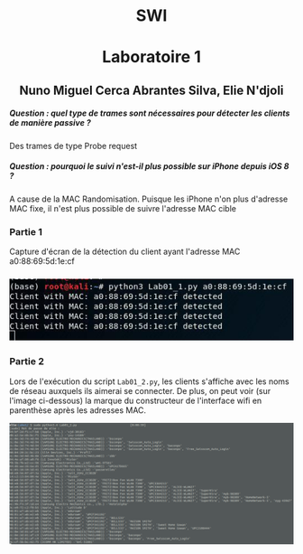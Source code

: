 










<h1><center> SWI </center></h1>

<h1><center> Laboratoire 1 </center></h1>







<h2><center> Nuno Miguel Cerca Abrantes Silva, Elie N'djoli </center></h2>

<div style="page-break-after:always;"></div>

##### Question : quel type de trames sont nécessaires pour détecter les clients de manière passive ?

Des trames de type Probe request

##### Question : pourquoi le suivi n'est-il plus possible sur iPhone depuis iOS 8 ?

A cause de la MAC Randomisation. Puisque les iPhone n'on plus d'adresse MAC fixe, il n'est plus possible de suivre l'adresse MAC cible



### Partie 1

Capture d'écran de la détection du client ayant l'adresse MAC a0:88:69:5d:1e:cf

### ![capture1](./Image/parti1.jpg)

### Partie 2

Lors de l'exécution du script `Lab01_2.py`, les clients s'affiche avec les noms de réseau auxquels ils aimerai se connecter. De plus, on peut voir (sur l'image ci-dessous) la marque du constructeur de l'interface wifi en parenthèse après les adresses MAC.

![Capture d'écran du 2019-03-16 00-28-27](./Image/capture1.png)


